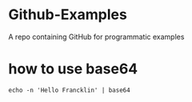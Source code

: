 # Github-Examples
A repo containing GitHub for programmatic examples

# how to use base64 
`echo -n 'Hello Francklin' | base64`